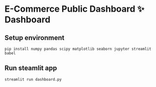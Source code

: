 # E-Commerce Public Dashboard :sparkles: Dashboard

## Setup environment
```
pip install numpy pandas scipy matplotlib seaborn jupyter streamlit babel
```

## Run steamlit app
```
streamlit run dashboard.py
```
